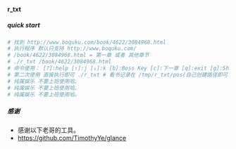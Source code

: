 #### r_txt


##### quick start


```bash
# 找到 http://www.boquku.com/book/4622/3084968.html
# 执行程序 默认只支持 http://www.boquku.com/
# /book/4622/3084968.html = 第一章 或者 其他章节
# ./r_txt /book/4622/3084968.html
# 命令使用： [?]:help [↑]:j [↓]:k [b]:Boss Key [c]:下一章 [q]:exit [g]:Show/Hide Grid, [q]:Quit
# 第二次使用 直接执行即可 ./r_txt # 看书记录在 /tmp/r_txt/pos(自己创建路径即可 /tmp/r_txt)
# 纯属娱乐 不要上班使用哈。
# 纯属娱乐 不要上班使用哈。
# 纯属娱乐 不要上班使用哈。
```


#####  感谢
* 感谢以下老哥的工具。
* https://github.com/TimothyYe/glance